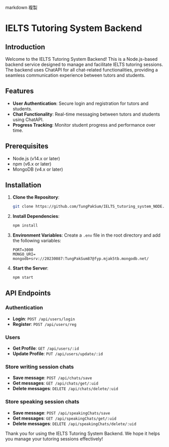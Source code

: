 markdown
複製
# IELTS Tutoring System Backend

## Introduction

Welcome to the IELTS Tutoring System Backend! This is a Node.js-based backend service designed to manage and facilitate IELTS tutoring sessions. The backend uses ChatAPI for all chat-related functionalities, providing a seamless communication experience between tutors and students.

## Features

- **User Authentication**: Secure login and registration for tutors and students.
- **Chat Functionality**: Real-time messaging between tutors and students using ChatAPI.
- **Progress Tracking**: Monitor student progress and performance over time.


## Prerequisites

- Node.js (v14.x or later)
- npm (v6.x or later)
- MongoDB (v4.x or later)

## Installation

1. **Clone the Repository**:
    ```sh
    git clone https://github.com/TungPakSum/IELTS_tutoring_system_NODE.git
    ```

2. **Install Dependencies**:
    ```sh
    npm install
    ```

3. **Environment Variables**: Create a `.env` file in the root directory and add the following variables:
    ```env
    PORT=3000
    MONGO_URI= mongodb+srv://20230087:TungPakSum87@fyp.mjak5tb.mongodb.net/
    ```

4. **Start the Server**:
    ```sh
    npm start
    ```

## API Endpoints

### Authentication

- **Login**: `POST /api/users/login`
- **Register**: `POST /api/users/reg`

### Users

- **Get Profile**: `GET /api/users/:id`
- **Update Profile**: `PUT /api/users/update/:id`

### Store writing session chats

- **Save message**: `POST /api/chats/save`
- **Get messages**: `GET /api/chats/get/:uid`
- **Delete messages**: `DELETE /api/chats/delete/:uid`

### Store speaking session chats

- **Save message**: `POST /api/speakingChats/save`
- **Get messages**: `GET /api/speakingChats/get/:uid`
- **Delete messages**: `DELETE /api/speakingChats/delete/:uid`



Thank you for using the IELTS Tutoring System Backend. We hope it helps you manage your tutoring sessions effectively!
